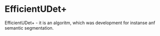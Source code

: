 # EfficientUDet+

EfficientUDet+ - it is an algoritm, which was development for instanse anf semantic segmentation.

